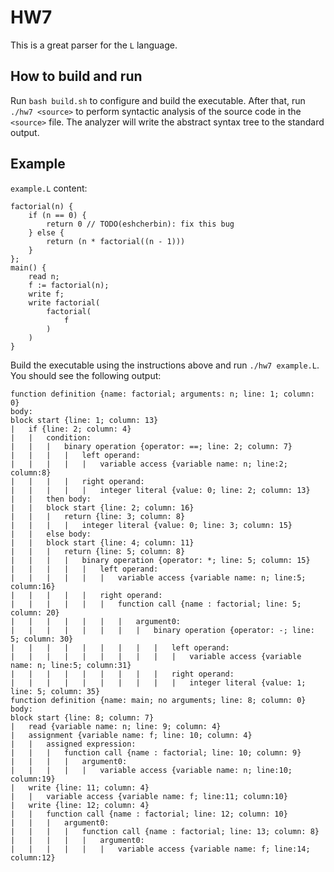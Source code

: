 # HW7

This is a great parser for the `L` language.

## How to build and run

Run `bash build.sh` to configure and build the executable. 
After that, run `./hw7 <source>` to perform syntactic analysis
of the source code in the `<source>` file. The analyzer will 
write the abstract syntax tree to the standard output.

## Example

`example.L` content:
```
factorial(n) {
    if (n == 0) {
        return 0 // TODO(eshcherbin): fix this bug
    } else {
        return (n * factorial((n - 1)))
    }
};
main() {
    read n;
    f := factorial(n);
    write f;
    write factorial(
        factorial(
            f
        )
    )
}
```

Build the executable using the instructions above and run `./hw7 example.L`.
You should see the following output:

```
function definition {name: factorial; arguments: n; line: 1; column: 0}
body:
block start {line: 1; column: 13}
|   if {line: 2; column: 4}
|   |   condition:
|   |   |   binary operation {operator: ==; line: 2; column: 7}
|   |   |   |   left operand:
|   |   |   |   |   variable access {variable name: n; line:2; column:8}
|   |   |   |   right operand:
|   |   |   |   |   integer literal {value: 0; line: 2; column: 13}
|   |   then body:
|   |   block start {line: 2; column: 16}
|   |   |   return {line: 3; column: 8}
|   |   |   |   integer literal {value: 0; line: 3; column: 15}
|   |   else body:
|   |   block start {line: 4; column: 11}
|   |   |   return {line: 5; column: 8}
|   |   |   |   binary operation {operator: *; line: 5; column: 15}
|   |   |   |   |   left operand:
|   |   |   |   |   |   variable access {variable name: n; line:5; column:16}
|   |   |   |   |   right operand:
|   |   |   |   |   |   function call {name : factorial; line: 5; column: 20}
|   |   |   |   |   |   |   argument0:
|   |   |   |   |   |   |   |   binary operation {operator: -; line: 5; column: 30}
|   |   |   |   |   |   |   |   |   left operand:
|   |   |   |   |   |   |   |   |   |   variable access {variable name: n; line:5; column:31}
|   |   |   |   |   |   |   |   |   right operand:
|   |   |   |   |   |   |   |   |   |   integer literal {value: 1; line: 5; column: 35}
function definition {name: main; no arguments; line: 8; column: 0}
body:
block start {line: 8; column: 7}
|   read {variable name: n; line: 9; column: 4}
|   assignment {variable name: f; line: 10; column: 4}
|   |   assigned expression:
|   |   |   function call {name : factorial; line: 10; column: 9}
|   |   |   |   argument0:
|   |   |   |   |   variable access {variable name: n; line:10; column:19}
|   write {line: 11; column: 4}
|   |   variable access {variable name: f; line:11; column:10}
|   write {line: 12; column: 4}
|   |   function call {name : factorial; line: 12; column: 10}
|   |   |   argument0:
|   |   |   |   function call {name : factorial; line: 13; column: 8}
|   |   |   |   |   argument0:
|   |   |   |   |   |   variable access {variable name: f; line:14; column:12}
```
